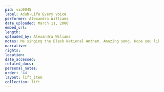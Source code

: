 ```yaml
---
pid: vid0045
label: Adub-Life Every Voice
performer: Alexandra Williams
date_uploaded: March 11, 2008
embed_url: 
length: 
uploaded_by: Alexandra Wiliams
notes: Me singing the Black National Anthem. Amazing song. Hope you like =)
narrative: 
rights: 
location: 
date_accessed: 
related_docs: 
personal_notes: 
order: '44'
layout: lift_item
collection: lift
---
```

